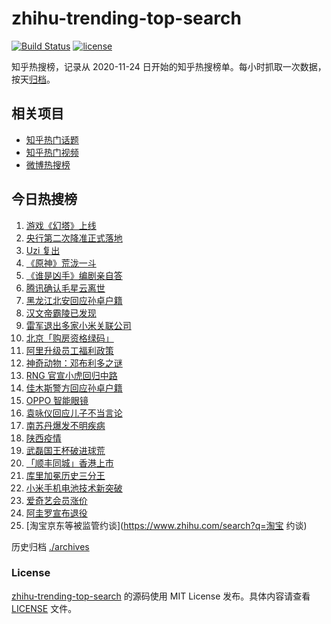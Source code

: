 # zhihu-trending-top-search

[![Build Status](https://github.com/justjavac/zhihu-trending-top-search/workflows/ci/badge.svg?branch=main)](https://github.com/justjavac/zhihu-trending-top-search/actions)
[![license](https://img.shields.io/github/license/justjavac/zhihu-trending-top-search)](https://github.com/justjavac/zhihu-trending-top-search/blob/main/LICENSE)

知乎热搜榜，记录从 2020-11-24 日开始的知乎热搜榜单。每小时抓取一次数据，按天[归档](./archives)。

## 相关项目

- [知乎热门话题](https://github.com/justjavac/zhihu-trending-hot-questions)
- [知乎热门视频](https://github.com/justjavac/zhihu-trending-hot-video)
- [微博热搜榜](https://github.com/justjavac/weibo-trending-hot-search)

## 今日热搜榜

<!-- BEGIN -->
<!-- 最后更新时间 Thu Dec 16 2021 12:11:36 GMT+0800 (China Standard Time) -->

1. [游戏《幻塔》上线](https://www.zhihu.com/search?q=幻塔)
1. [央行第二次降准正式落地](https://www.zhihu.com/search?q=央行降准)
1. [Uzi 复出](https://www.zhihu.com/search?q=uzi)
1. [《原神》荒泷一斗](https://www.zhihu.com/search?q=原神)
1. [《谁是凶手》编剧亲自答](https://www.zhihu.com/search?q=谁是凶手)
1. [腾讯确认毛星云离世](https://www.zhihu.com/search?q=毛星云)
1. [黑龙江北安回应孙卓户籍](https://www.zhihu.com/search?q=孙卓)
1. [汉文帝霸陵已发现](https://www.zhihu.com/search?q=汉文帝霸陵)
1. [雷军退出多家小米关联公司](https://www.zhihu.com/search?q=雷军)
1. [北京「购房资格绿码」](https://www.zhihu.com/search?q=购房资格绿码)
1. [阿里升级员工福利政策](https://www.zhihu.com/search?q=阿里员工福利)
1. [神奇动物：邓布利多之谜](https://www.zhihu.com/search?q=神奇动物在哪里)
1. [RNG 官宣小虎回归中路](https://www.zhihu.com/search?q=小虎)
1. [佳木斯警方回应孙卓户籍](https://www.zhihu.com/search?q=孙卓)
1. [OPPO 智能眼镜](https://www.zhihu.com/search?q=oppo)
1. [袁咏仪回应儿子不当言论](https://www.zhihu.com/search?q=袁咏仪)
1. [南苏丹爆发不明疾病](https://www.zhihu.com/search?q=南苏丹)
1. [陕西疫情](https://www.zhihu.com/search?q=陕西)
1. [武磊国王杯破进球荒](https://www.zhihu.com/search?q=武磊)
1. [「顺丰同城」香港上市](https://www.zhihu.com/search?q=顺丰同城)
1. [库里加冕历史三分王](https://www.zhihu.com/search?q=库里)
1. [小米手机电池技术新突破](https://www.zhihu.com/search?q=小米手机)
1. [爱奇艺会员涨价](https://www.zhihu.com/search?q=爱奇艺)
1. [阿圭罗宣布退役](https://www.zhihu.com/search?q=阿圭罗)
1. [淘宝京东等被监管约谈](https://www.zhihu.com/search?q=淘宝 约谈)

<!-- END -->

历史归档 [./archives](./archives)

### License

[zhihu-trending-top-search](https://github.com/justjavac/zhihu-trending-top-search)
的源码使用 MIT License 发布。具体内容请查看 [LICENSE](./LICENSE) 文件。
